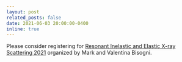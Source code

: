 ```yaml
---
layout: post
related_posts: false
date: 2021-06-03 20:00:00-0400
inline: true
---
```


Please consider registering for
[Resonant Inelastic and Elastic X-ray Scattering 2021](https://www.bnl.gov/rixsrexs2021/) organized
by Mark and Valentina Bisogni.
